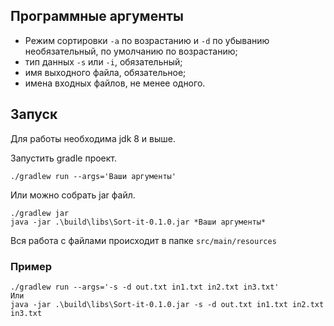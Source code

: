 
## Программные аргументы
- Режим сортировки `-a` по возрастанию и `-d` по убыванию необязательный, по умолчанию по возрастанию;
- тип данных `-s` или `-i`, обязательный;
- имя выходного файла, обязательное;
- имена входных файлов, не менее одного.
## Запуск
Для работы необходима jdk 8 и выше.

Запустить gradle проект.
```shell
./gradlew run --args='Ваши аргументы'
```
Или можно собрать jar файл.
```shell
./gradlew jar
java -jar .\build\libs\Sort-it-0.1.0.jar *Ваши аргументы*
```
Вся работа с файлами происходит в папке `src/main/resources`
### Пример
```shell
./gradlew run --args='-s -d out.txt in1.txt in2.txt in3.txt'
Или
java -jar .\build\libs\Sort-it-0.1.0.jar -s -d out.txt in1.txt in2.txt in3.txt
```